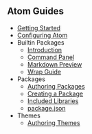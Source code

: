 ## Atom Guides

* [Getting Started](getting-started.html)
* [Configuring Atom](configuring-atom.html)
* Builtin Packages
  * [Introduction](built-in-packages/intro.html)
  * [Command Panel](built-in-packages/command-panel.html)
  * [Markdown Preview](built-in-packages/markdown-preview.html)
  * [Wrap Guide](built-in-packages/wrap-guide.html)
* Packages
  * [Authoring Packages](packages/authoring-packages.html)
  * [Creating a Package](packages/creating_a_package.html)
  * [Included Libraries](packages/included_libraries.html)
  * [package.json](packages/package_json.html)
* Themes
  * [Authoring Themes](themes/authoring-themes.html)
